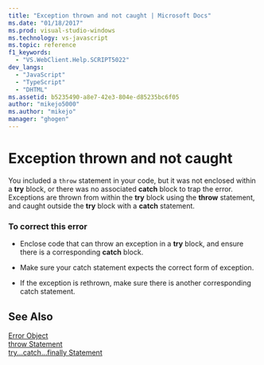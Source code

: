 ```yaml
---
title: "Exception thrown and not caught | Microsoft Docs"
ms.date: "01/18/2017"
ms.prod: visual-studio-windows
ms.technology: vs-javascript
ms.topic: reference
f1_keywords: 
  - "VS.WebClient.Help.SCRIPT5022"
dev_langs: 
  - "JavaScript"
  - "TypeScript"
  - "DHTML"
ms.assetid: b5235490-a8e7-42e3-804e-d85235bc6f05
author: "mikejo5000"
ms.author: "mikejo"
manager: "ghogen"
---
```

# Exception thrown and not caught
You included a `throw` statement in your code, but it was not enclosed within a **try** block, or there was no associated **catch** block to trap the error. Exceptions are thrown from within the **try** block using the **throw** statement, and caught outside the **try** block with a **catch** statement.  
  
### To correct this error  
  
- Enclose code that can throw an exception in a **try** block, and ensure there is a corresponding **catch** block.  
  
- Make sure your catch statement expects the correct form of exception.  
  
- If the exception is rethrown, make sure there is another corresponding catch statement.  
  
## See Also  
 [Error Object](../../javascript/reference/error-object-javascript.md)   
 [throw Statement](../../javascript/reference/throw-statement-javascript.md)   
 [try...catch...finally Statement](../../javascript/reference/try-dot-dot-dot-catch-dot-dot-dot-finally-statement-javascript.md)